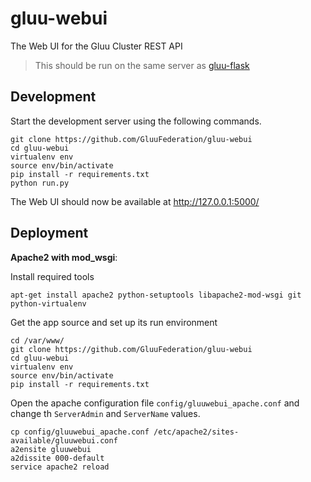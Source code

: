 # gluu-webui
The Web UI for the Gluu Cluster REST API

> This should be run on the same server as [gluu-flask](https://github.com/GluuFederation/gluu-flask)

## Development

Start the development server using the following commands.

```
git clone https://github.com/GluuFederation/gluu-webui
cd gluu-webui
virtualenv env
source env/bin/activate
pip install -r requirements.txt
python run.py
```

The Web UI should now be available at http://127.0.0.1:5000/

## Deployment

__Apache2 with mod_wsgi__:

Install required tools
```
apt-get install apache2 python-setuptools libapache2-mod-wsgi git python-virtualenv
```

Get the app source and set up its run environment
```
cd /var/www/
git clone https://github.com/GluuFederation/gluu-webui
cd gluu-webui
virtualenv env
source env/bin/activate
pip install -r requirements.txt
```

Open the apache configuration file `config/gluuwebui_apache.conf` and change th `ServerAdmin` and `ServerName` values.
```
cp config/gluuwebui_apache.conf /etc/apache2/sites-available/gluuwebui.conf
a2ensite gluuwebui
a2dissite 000-default
service apache2 reload
```
